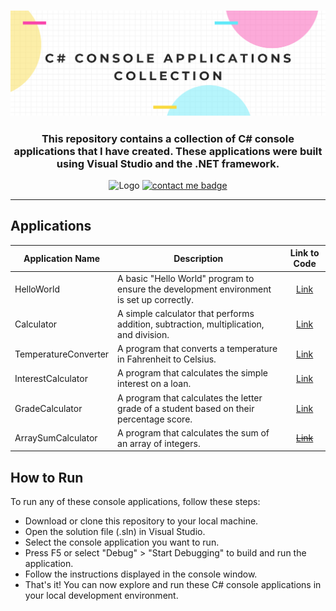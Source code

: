 <h3 align="center">
    <img src="repo-banner.png" alt="banner">
</h3>

<h3 align="center">
    This repository contains a collection of C# console applications that I have created. These applications were built using Visual Studio and the .NET framework.
</h3>

<p align="center">
  <img src="https://img.shields.io/badge/Language-C%23-fceea8?style=for-the-badge&labelColor=797979" alt="Logo">
  <a href="https://xiacodes.tumblr.com/" target="_blank">
    <img width=186  src="https://img.shields.io/badge/Tumblr-%40xiacodes-fceea8?style=social&logo=tumblr&color=fedcba" alt="contact me badge">
  </a>
</p>

-------------

<!-- ## Table of Contents
- [Applications](https://github.com/xiacodes/CSharp-Console-Apps/edit/main/README.md#applications)
- [How to Run](https://github.com/xiacodes/CSharp-Console-Apps/edit/main/README.md#how-to-run) 

------------- -->

## Applications
<div align="center">
  <table>
    <thead>
      <tr>
        <th>Application Name</th>
        <th>Description</th>
        <th>Link to Code</th>
      </tr>
    </thead>
    <tbody>
      <tr>
        <td>HelloWorld</td>
        <td>A basic &quot;Hello World&quot; program to ensure the development environment is set up correctly.</td>
        <td align="center"><a href="https://github.com/xiacodes/CSharp-Console-Apps/tree/main/CSharp-Console-Apps/CSharp-Console-Apps/HelloWorld">Link</a></td>
      </tr>
      <tr>
        <td>Calculator</td>
        <td>A simple calculator that performs addition, subtraction, multiplication, and division.</td>
        <td align="center"><a href="https://github.com/xiacodes/CSharp-Console-Apps/tree/main/CSharp-Console-Apps/CSharp-Console-Apps/Calculator">Link</a></td>
      </tr>
      <tr>
        <td>TemperatureConverter</td>
        <td>A program that converts a temperature in Fahrenheit to Celsius.</td>
        <td align="center"><a href="https://github.com/xiacodes/CSharp-Console-Apps/tree/main/CSharp-Console-Apps/CSharp-Console-Apps/TemperatureConverter">Link</a></td>
      </tr>
      <tr>
        <td>InterestCalculator</td>
        <td>A program that calculates the simple interest on a loan.</td>
        <td align="center"><a href="https://github.com/">Link</a></td>
      </tr>
      <tr>
        <td>GradeCalculator</td>
        <td>A program that calculates the letter grade of a student based on their percentage score.</td>
        <td align="center"><a href="https://github.com/">Link</a></td>
      </tr>
      <tr>
        <td>ArraySumCalculator</td>
        <td>A program that calculates the sum of an array of integers.</td>
        <td align="center"><a href="https://github.com/"><del>Link</del></a></td>
      </tr>
    </tbody>
  </table>
</div>



## How to Run
To run any of these console applications, follow these steps:
- Download or clone this repository to your local machine.
- Open the solution file (.sln) in Visual Studio.
- Select the console application you want to run.
- Press F5 or select "Debug" > "Start Debugging" to build and run the application.
- Follow the instructions displayed in the console window.
- That's it! You can now explore and run these C# console applications in your local development environment.
